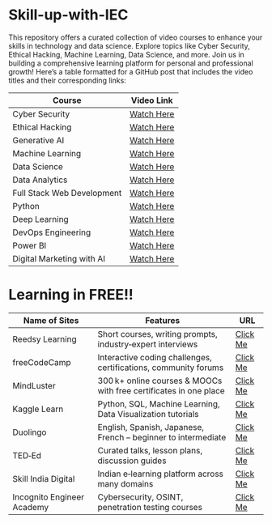 # Skill-up-with-IEC
This repository offers a curated collection of video courses to enhance your skills in technology and data science. Explore topics like Cyber Security, Ethical Hacking, Machine Learning, Data Science, and more. Join us in building a comprehensive learning platform for personal and professional growth!
Here’s a table formatted for a GitHub post that includes the video titles and their corresponding links:

| **Course**                          | **Video Link**                                                                                     |
|-------------------------------------|---------------------------------------------------------------------------------------------------|
| Cyber Security                      | [Watch Here](https://youtu.be/v3iUx2SNspY?si=_XGSzGe9-IamKeht)                                 |
| Ethical Hacking                     | [Watch Here](https://youtu.be/Rgvzt0D8bR4?si=4s1nykWGYD94O2ju)                                 |
| Generative AI                      | [Watch Here](https://youtu.be/mEsleV16qdo?si=54kDV1totKRvClqK)                                 |
| Machine Learning                    | [Watch Here](https://youtu.be/LvC68w9JS4Y?si=o7566Zra5x47P89b)                                 |
| Data Science                        | [Watch Here](https://youtu.be/gDZ6czwuQ18?si=9-0OszQgegTlo8Tf)                                 |
| Data Analytics                      | [Watch Here](https://youtu.be/VaSjiJMrq24?si=-NMgqpQQlD6xEKdp)                                 |
| Full Stack Web Development          | [Watch Here](https://youtu.be/HVjjoMvutj4?si=O4zgybDL9seh2wN7)                                 |
| Python                              | [Watch Here](https://youtu.be/UrsmFxEIp5k?si=BC_3p52jqrfDTNvd)                                 |
| Deep Learning                       | [Watch Here](https://youtu.be/G1P2IaBcXx8?si=d6X1zaj_bU6DwWZf)                                 |
| DevOps Engineering                  | [Watch Here](https://www.youtube.com/live/9J44HhOVArc?si=YrIglU3LZTUlKArk)                     |
| Power BI                            | [Watch Here](https://youtu.be/bQ-HTp-tx40?si=WIJt-tb_j2G4zcuF)                                 |
| Digital Marketing with AI           | [Watch Here](https://youtu.be/kunkYTKFNtI?si=qtiTbA8qmbM4DPYL)                                 |

# Learning in FREE!!
| Name of Sites               | Features                                                            | URL                                                                 |
|-----------------------------|---------------------------------------------------------------------|---------------------------------------------------------------------|
| Reedsy Learning             | Short courses, writing prompts, industry‑expert interviews          | [Click Me](https://reedsy.com/learning/courses)                     |
| freeCodeCamp                | Interactive coding challenges, certifications, community forums     | [Click Me](https://www.freecodecamp.org/)                           |
| MindLuster                  | 300 k+ online courses & MOOCs with free certificates in one place   | [Click Me](https://www.mindluster.com/)                             |
| Kaggle Learn                | Python, SQL, Machine Learning, Data Visualization tutorials         | [Click Me](https://www.kaggle.com/learn)                            |
| Duolingo                    | English, Spanish, Japanese, French – beginner to intermediate       | [Click Me](https://www.duolingo.com/)                               |
| TED‑Ed                      | Curated talks, lesson plans, discussion guides                      | [Click Me](https://ed.ted.com/)                                     |
| Skill India Digital         | Indian e‑learning platform across many domains                      | [Click Me](https://www.skillindiadigital.gov.in/home)       |
| Incognito Engineer Academy  | Cybersecurity, OSINT, penetration testing courses                  | [Click Me](https://github.com/IncognitoEngineer369)                |

